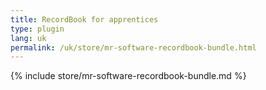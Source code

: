 ```yaml
---
title: RecordBook for apprentices
type: plugin
lang: uk
permalink: /uk/store/mr-software-recordbook-bundle.html
---
```


{% include store/mr-software-recordbook-bundle.md %}

